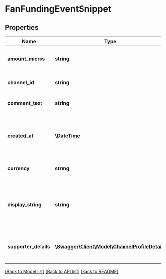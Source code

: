 # FanFundingEventSnippet

## Properties
Name | Type | Description | Notes
------------ | ------------- | ------------- | -------------
**amount_micros** | **string** | The amount of funding in micros of fund_currency. e.g., 1 is represented | [optional] 
**channel_id** | **string** | Channel id where the funding event occurred. | [optional] 
**comment_text** | **string** | The text contents of the comment left by the user. | [optional] 
**created_at** | [**\DateTime**](\DateTime.md) | The date and time when the funding occurred. The value is specified in ISO 8601 (YYYY-MM-DDThh:mm:ss.sZ) format. | [optional] 
**currency** | **string** | The currency in which the fund was made. ISO 4217. | [optional] 
**display_string** | **string** | A rendered string that displays the fund amount and currency (e.g., \&quot;$1.00\&quot;). The string is rendered for the given language. | [optional] 
**supporter_details** | [**\Swagger\Client\Model\ChannelProfileDetails**](ChannelProfileDetails.md) | Details about the supporter. Only filled if the event was made public by the user. | [optional] 

[[Back to Model list]](../README.md#documentation-for-models) [[Back to API list]](../README.md#documentation-for-api-endpoints) [[Back to README]](../README.md)


